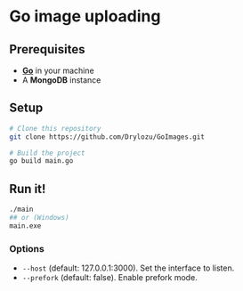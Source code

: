 # Go image uploading
## Prerequisites
- **[Go](https://go.dev/)** in your machine
- A **MongoDB** instance

## Setup
```sh
# Clone this repository
git clone https://github.com/Drylozu/GoImages.git

# Build the project
go build main.go
```

## Run it!
```sh
./main
## or (Windows)
main.exe
```

### Options
- `--host` (default: 127.0.0.1:3000). Set the interface to listen.
- `--prefork` (default: false). Enable prefork mode.